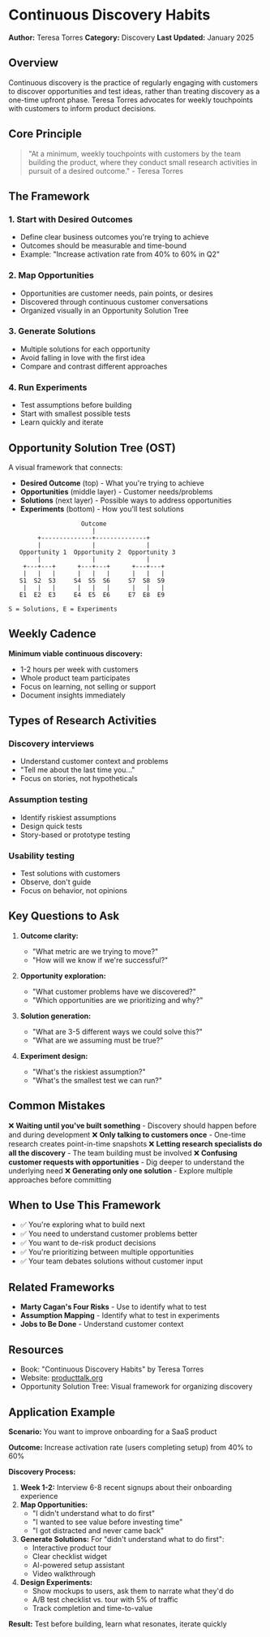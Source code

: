 # Continuous Discovery Habits

**Author:** Teresa Torres
**Category:** Discovery
**Last Updated:** January 2025

## Overview

Continuous discovery is the practice of regularly engaging with customers to discover opportunities and test ideas, rather than treating discovery as a one-time upfront phase. Teresa Torres advocates for weekly touchpoints with customers to inform product decisions.

## Core Principle

> "At a minimum, weekly touchpoints with customers by the team building the product, where they conduct small research activities in pursuit of a desired outcome." - Teresa Torres

## The Framework

### 1. Start with Desired Outcomes
- Define clear business outcomes you're trying to achieve
- Outcomes should be measurable and time-bound
- Example: "Increase activation rate from 40% to 60% in Q2"

### 2. Map Opportunities
- Opportunities are customer needs, pain points, or desires
- Discovered through continuous customer conversations
- Organized visually in an Opportunity Solution Tree

### 3. Generate Solutions
- Multiple solutions for each opportunity
- Avoid falling in love with the first idea
- Compare and contrast different approaches

### 4. Run Experiments
- Test assumptions before building
- Start with smallest possible tests
- Learn quickly and iterate

## Opportunity Solution Tree (OST)

A visual framework that connects:
- **Desired Outcome** (top) - What you're trying to achieve
- **Opportunities** (middle layer) - Customer needs/problems
- **Solutions** (next layer) - Possible ways to address opportunities
- **Experiments** (bottom) - How you'll test solutions

```
                    Outcome
                       |
        +--------------+--------------+
        |              |              |
   Opportunity 1  Opportunity 2  Opportunity 3
        |              |              |
    +---+---+      +---+---+      +---+---+
    |   |   |      |   |   |      |   |   |
   S1  S2  S3     S4  S5  S6     S7  S8  S9
    |   |   |      |   |   |      |   |   |
   E1  E2  E3     E4  E5  E6     E7  E8  E9

S = Solutions, E = Experiments
```

## Weekly Cadence

**Minimum viable continuous discovery:**
- 1-2 hours per week with customers
- Whole product team participates
- Focus on learning, not selling or support
- Document insights immediately

## Types of Research Activities

### Discovery interviews
- Understand customer context and problems
- "Tell me about the last time you..."
- Focus on stories, not hypotheticals

### Assumption testing
- Identify riskiest assumptions
- Design quick tests
- Story-based or prototype testing

### Usability testing
- Test solutions with customers
- Observe, don't guide
- Focus on behavior, not opinions

## Key Questions to Ask

1. **Outcome clarity:**
   - "What metric are we trying to move?"
   - "How will we know if we're successful?"

2. **Opportunity exploration:**
   - "What customer problems have we discovered?"
   - "Which opportunities are we prioritizing and why?"

3. **Solution generation:**
   - "What are 3-5 different ways we could solve this?"
   - "What are we assuming must be true?"

4. **Experiment design:**
   - "What's the riskiest assumption?"
   - "What's the smallest test we can run?"

## Common Mistakes

❌ **Waiting until you've built something** - Discovery should happen before and during development
❌ **Only talking to customers once** - One-time research creates point-in-time snapshots
❌ **Letting research specialists do all the discovery** - The team building must be involved
❌ **Confusing customer requests with opportunities** - Dig deeper to understand the underlying need
❌ **Generating only one solution** - Explore multiple approaches before committing

## When to Use This Framework

- ✅ You're exploring what to build next
- ✅ You need to understand customer problems better
- ✅ You want to de-risk product decisions
- ✅ You're prioritizing between multiple opportunities
- ✅ Your team debates solutions without customer input

## Related Frameworks

- **Marty Cagan's Four Risks** - Use to identify what to test
- **Assumption Mapping** - Identify what to test in experiments
- **Jobs to Be Done** - Understand customer context

## Resources

- Book: "Continuous Discovery Habits" by Teresa Torres
- Website: [producttalk.org](https://www.producttalk.org)
- Opportunity Solution Tree: Visual framework for organizing discovery

## Application Example

**Scenario:** You want to improve onboarding for a SaaS product

**Outcome:** Increase activation rate (users completing setup) from 40% to 60%

**Discovery Process:**
1. **Week 1-2:** Interview 6-8 recent signups about their onboarding experience
2. **Map Opportunities:**
   - "I didn't understand what to do first"
   - "I wanted to see value before investing time"
   - "I got distracted and never came back"
3. **Generate Solutions:** For "didn't understand what to do first":
   - Interactive product tour
   - Clear checklist widget
   - AI-powered setup assistant
   - Video walkthrough
4. **Design Experiments:**
   - Show mockups to users, ask them to narrate what they'd do
   - A/B test checklist vs. tour with 5% of traffic
   - Track completion and time-to-value

**Result:** Test before building, learn what resonates, iterate quickly
